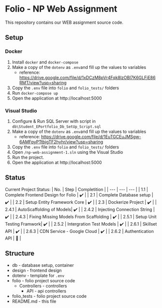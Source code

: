 # Folio - NP Web Assignment
This repository contains our WEB assignment source code.

## Setup 
### Docker
1. Install `docker` and `docker-compose`
2. Make a copy of the `dotenv` as `.env`and fill up the values to variables 
    - reference: https://drive.google.com/file/d/1xDCzM8pVr4Fqk8lzOBl7K6GLFjE86RMT/view?usp=sharing
3. Copy the `.env` file into `folio` and `folio_tests/` folders
4. Run `docker-compose up`
5. Open the application at http://localhost:5000

### Visual Studio
1. Configure & Run SQL Server with script in `db\Student_EPortfolio_Db_SetUp_Script.sql`
2. Make a copy of the `dotenv` as `.env`and fill up the values to variables 
    - reference: https://drive.google.com/file/d/1EuTGCEuJMSgw-6AMFpyPTtbjgTF2hyhr/view?usp=sharing
3. Copy the `.env` file into `folio` and `folio_tests/` folders
4. Open `/np-web-assignment-1.sln` using the Visual Studio
5. Run the project.
6. Open the application at http://localhost:5000

## Status
Current Project Status:
| No. | Step | Completition |
| --- | --- | --- |
| 1.1 | Complete Frontend Design for Folio | :heavy_check_mark: |
| 2.1 | Complete Database setup | :heavy_check_mark: |
| 2.2 | Setup Entity Framework Core | :heavy_check_mark: |
| 2.3 | Dockerize Project | :heavy_check_mark: |
| 2.4.1 | AutoScaffolding of Models| :heavy_check_mark: |
| 2.4.2 | Injecting Connection String | :heavy_check_mark: |
| 2.4.3 | Fixing Missing Models From Scaffolding | :heavy_check_mark: |
| 2.5.1 | Setup Unit Testing Framwork| :heavy_check_mark: |
| 2.5.2 | Intergration Test Models | :heavy_check_mark: |
| 2.6.1 | Skillset API | :heavy_check_mark: |
| 2.6.3 | CDN Service - Google Cloud | :heavy_check_mark: |
| 2.6.2 | Authentication API | :construction: |

## Structure
- db - database setup, container
- design - frontend design
- dotenv - template for `.env` 
- folio - folio project source code
    - Controllers - controllers
        - API - api controllers
- folio_tests - folio project source code
- README.md - this file

